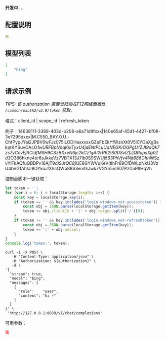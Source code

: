 **开发中 ...**

## 配置说明

```config.yaml
无
```

## 模型列表

```json
[
    "bing"
]
```

## 请求示例

*TIPS: 该 authorization 需要登陆后在F12网络面板处 `/common/oauth2/v2.0/token` 获取。*

格式：client_id | scope_id | refresh_token

例子：14638111-3389-403d-b206-a6a71d9fxxx|140e65af-45d1-4427-bf08-3e7295dxxx|M.C550_BAY.0.U.-ChfPypJYai2JPBV0wFJz075iLODHaxxxxxGZeFbEkYfWznXt0V5l0YDaXgBekptKYSuvOAcO*1wURFBpNpqK!kTyxU4jdENtPLuUaNEGKrDGPgU1ZJI9aQk7zs7yCcvEjRCldfMSH9CSzBXxeN6jc2kCz1gAI2rR92!S0DSvlZfJjQRupsXg0Zd3*O386hkne4or6sJkkeVz7VBTX13J7lb0S9SWU*j563PhVfv4Njt686Ghh*WSzvYlFkAQfuQBDPv16AjT9d*ISJtQC8jl*JE8GYWVuKeV!tIhFr89CfDWLpNkU3VzU4bVGfAh!JI8OYkoJ!XhcQWb88S3emtkJwk7VGYn5mS07PzDuR!IHqVh

控制台脚本一键获取：

```js
let token = '';
for (var i = 0; i < localStorage.length; i++) {
    const key = localStorage.key(i);
    if (token == '' && key.includes('login.windows.net-accesstoken')) {
        const obj = JSON.parse(localStorage.getItem(key));
        token += obj.clientId + '|' + obj.target.split('/')[0];
    }
    if (token != '' && key.includes('login.windows.net-refreshtoken')) {
        const obj = JSON.parse(localStorage.getItem(key));
        token += '|' + obj.secret;
    }
}
console.log('token:', token);
```

```shell
curl -i -X POST \
   -H "Content-Type: application/json" \
   -H "Authorization: ${authorization}" \
   -d \
'{
  "stream": true,
  "model": "bing",
  "messages": [
    {
      "role":    "user",
      "content": "hi ~"
    }
  ]
}' \
 'http://127.0.0.1:8080/v1/chat/completions'
```

可用参数：

```json
无
```
